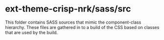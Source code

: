 # ext-theme-crisp-nrk/sass/src

This folder contains SASS sources that mimic the component-class hierarchy. These files
are gathered in to a build of the CSS based on classes that are used by the build.

